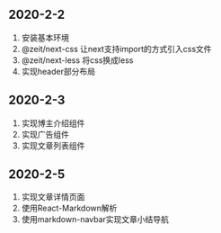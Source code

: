 ## 2020-2-2

1. 安装基本环境
2. @zeit/next-css 让next支持import的方式引入css文件
3. @zeit/next-less 将css换成less
4. 实现header部分布局

## 2020-2-3

1. 实现博主介绍组件
2. 实现广告组件
3. 实现文章列表组件

## 2020-2-5
1. 实现文章详情页面
2. 使用React-Markdown解析
3. 使用markdown-navbar实现文章小结导航
